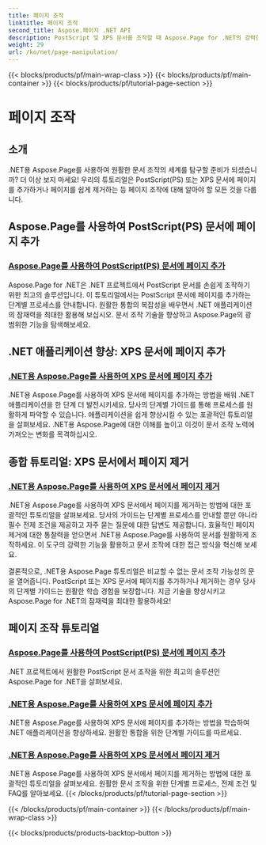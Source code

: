 ```yaml
---
title: 페이지 조작
linktitle: 페이지 조작
second_title: Aspose.페이지 .NET API
description: PostScript 및 XPS 문서를 조작할 때 Aspose.Page for .NET의 강력한 기능을 알아보세요. 포괄적인 튜토리얼을 통해 페이지를 추가, 개선 및 제거하는 방법을 알아보세요.
weight: 29
url: /ko/net/page-manipulation/
---
```


{{< blocks/products/pf/main-wrap-class >}}
{{< blocks/products/pf/main-container >}}
{{< blocks/products/pf/tutorial-page-section >}}

# 페이지 조작


## 소개

.NET용 Aspose.Page를 사용하여 원활한 문서 조작의 세계를 탐구할 준비가 되셨습니까? 더 이상 보지 마세요! 우리의 튜토리얼은 PostScript(PS) 또는 XPS 문서에 페이지를 추가하거나 페이지를 쉽게 제거하는 등 페이지 조작에 대해 알아야 할 모든 것을 다룹니다.

## Aspose.Page를 사용하여 PostScript(PS) 문서에 페이지 추가
### [Aspose.Page를 사용하여 PostScript(PS) 문서에 페이지 추가](./add-page-to-postscript-ps-document/)

Aspose.Page for .NET은 .NET 프로젝트에서 PostScript 문서를 손쉽게 조작하기 위한 최고의 솔루션입니다. 이 튜토리얼에서는 PostScript 문서에 페이지를 추가하는 단계별 프로세스를 안내합니다. 원활한 통합의 복잡성을 배우면서 .NET 애플리케이션의 잠재력을 최대한 활용해 보십시오. 문서 조작 기술을 향상하고 Aspose.Page의 광범위한 기능을 탐색해보세요.

## .NET 애플리케이션 향상: XPS 문서에 페이지 추가
### [.NET용 Aspose.Page를 사용하여 XPS 문서에 페이지 추가](./add-page-to-xps-document/)

.NET용 Aspose.Page를 사용하여 XPS 문서에 페이지를 추가하는 방법을 배워 .NET 애플리케이션을 한 단계 더 발전시키세요. 당사의 단계별 가이드를 통해 프로세스를 원활하게 파악할 수 있습니다. 애플리케이션을 쉽게 향상시킬 수 있는 포괄적인 튜토리얼을 살펴보세요. .NET용 Aspose.Page에 대한 이해를 높이고 이것이 문서 조작 노력에 가져오는 변화를 목격하십시오.

## 종합 튜토리얼: XPS 문서에서 페이지 제거
### [.NET용 Aspose.Page를 사용하여 XPS 문서에서 페이지 제거](./remove-page-from-xps-document/)

.NET용 Aspose.Page를 사용하여 XPS 문서에서 페이지를 제거하는 방법에 대한 포괄적인 튜토리얼을 살펴보세요. 당사의 가이드는 단계별 프로세스를 안내할 뿐만 아니라 필수 전제 조건을 제공하고 자주 묻는 질문에 대한 답변도 제공합니다. 효율적인 페이지 제거에 대한 통찰력을 얻으면서 .NET용 Aspose.Page를 사용하여 문서를 원활하게 조작하세요. 이 도구의 강력한 기능을 활용하고 문서 조작에 대한 접근 방식을 혁신해 보세요.

결론적으로, .NET용 Aspose.Page 튜토리얼은 비교할 수 없는 문서 조작 가능성의 문을 열어줍니다. PostScript 또는 XPS 문서에 페이지를 추가하거나 제거하는 경우 당사의 단계별 가이드는 원활한 학습 경험을 보장합니다. 지금 기술을 향상시키고 Aspose.Page for .NET의 잠재력을 최대한 활용하세요!
## 페이지 조작 튜토리얼
### [Aspose.Page를 사용하여 PostScript(PS) 문서에 페이지 추가](./add-page-to-postscript-ps-document/)
.NET 프로젝트에서 원활한 PostScript 문서 조작을 위한 최고의 솔루션인 Aspose.Page for .NET을 살펴보세요.
### [.NET용 Aspose.Page를 사용하여 XPS 문서에 페이지 추가](./add-page-to-xps-document/)
.NET용 Aspose.Page를 사용하여 XPS 문서에 페이지를 추가하는 방법을 학습하여 .NET 애플리케이션을 향상하세요. 원활한 통합을 위한 단계별 가이드를 따르세요.
### [.NET용 Aspose.Page를 사용하여 XPS 문서에서 페이지 제거](./remove-page-from-xps-document/)
.NET용 Aspose.Page를 사용하여 XPS 문서에서 페이지를 제거하는 방법에 대한 포괄적인 튜토리얼을 살펴보세요. 원활한 문서 조작을 위한 단계별 프로세스, 전제 조건 및 FAQ를 알아보세요.
{{< /blocks/products/pf/tutorial-page-section >}}

{{< /blocks/products/pf/main-container >}}
{{< /blocks/products/pf/main-wrap-class >}}

{{< blocks/products/products-backtop-button >}}
